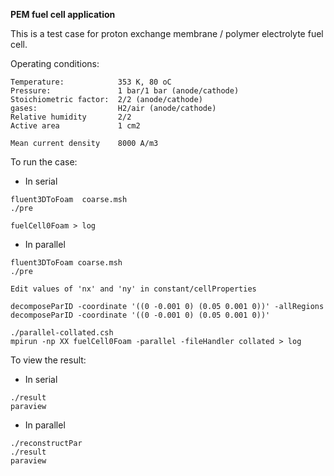 __PEM fuel cell application__

This is a test case for proton exchange membrane / polymer electrolyte fuel cell.

Operating conditions:

```
Temperature:            353 K, 80 oC
Pressure:               1 bar/1 bar (anode/cathode)
Stoichiometric factor:  2/2 (anode/cathode)
gases:                  H2/air (anode/cathode)
Relative humidity       2/2
Active area             1 cm2

Mean current density    8000 A/m3
```

To run the case:

- In serial

```
fluent3DToFoam  coarse.msh
./pre

fuelCell0Foam > log
```

- In parallel



```
fluent3DToFoam coarse.msh
./pre

Edit values of 'nx' and 'ny' in constant/cellProperties

decomposeParID -coordinate '((0 -0.001 0) (0.05 0.001 0))' -allRegions
decomposeParID -coordinate '((0 -0.001 0) (0.05 0.001 0))'

./parallel-collated.csh
mpirun -np XX fuelCell0Foam -parallel -fileHandler collated > log
```

To view the result:

- In serial

```
./result
paraview
```

- In parallel

```
./reconstructPar
./result
paraview
```
